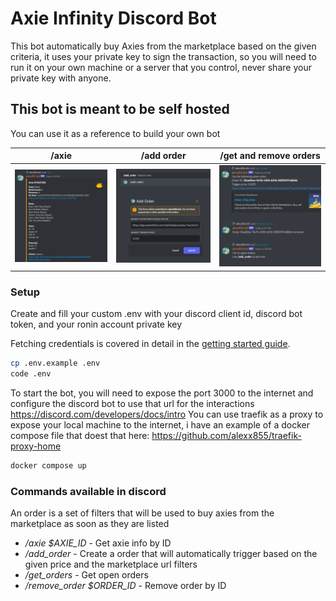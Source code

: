 # Axie Infinity Discord Bot

This bot automatically buy Axies from the marketplace based on the given criteria, it uses your private key to sign the transaction, so you will need to run it on your own machine or a server that you control, never share your private key with anyone.

## This bot is meant to be self hosted

You can use it as a reference to build your own bot

|/axie|/add order|/get and remove orders|
|-|-|-|
|[![name](https://raw.githubusercontent.com/alexx855/axie-discord-bot/master/screenshots/Screenshot_Axie.png)](https://raw.githubusercontent.com/alexx855/axie-discord-bot/master/screenshots/Screenshot_Axie.png)|[![name](https://raw.githubusercontent.com/alexx855/axie-discord-bot/master/screenshots/Screenshot_Modal.png)](https://raw.githubusercontent.com/alexx855/axie-discord-bot/master/screenshots/Screenshot_Modal.png)|[![name](https://raw.githubusercontent.com/alexx855/axie-discord-bot/master/screenshots/Screenshot_Orders.png)](https://raw.githubusercontent.com/alexx855/axie-discord-bot/master/screenshots/Screenshot_Orders.png) |

### Setup

Create and fill your custom .env with your discord client id, discord bot token, and your ronin account private key

Fetching credentials is covered in detail in the [getting started guide](https://discord.com/developers/docs/getting-started).

```bash
cp .env.example .env
code .env
```


To start the bot, you will need to expose the port 3000 to the internet and configure the discord bot to use that url for the interactions <https://discord.com/developers/docs/intro>
You can use traefik as a proxy to expose your local machine to the internet, i have an example of a docker compose file that doest that here: <https://github.com/alexx855/traefik-proxy-home>

```bash
docker compose up
```

### Commands available in discord

An order is a set of filters that will be used to buy axies from the marketplace as soon as they are listed

- */axie $AXIE_ID* - Get axie info by ID
- */add_order* - Create a order that will automatically trigger based on the given price and the marketplace url filters
- */get_orders* - Get open orders
- */remove_order $ORDER_ID* - Remove order by ID
